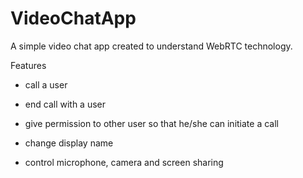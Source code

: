 # VideoChatApp
A simple video chat app created to understand WebRTC technology.

Features
 
 - call a user
 
 - end call with a user
 
 - give permission to other user so that he/she can initiate a call
 
 - change display name
 
 - control microphone, camera and screen sharing
